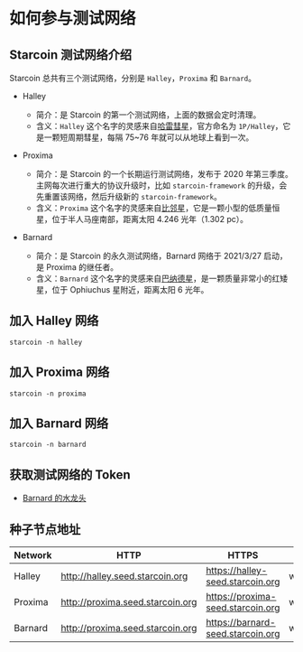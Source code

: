 # 如何参与测试网络

## Starcoin 测试网络介绍

Starcoin 总共有三个测试网络，分别是 `Halley`，`Proxima` 和 `Barnard`。

- Halley
  - 简介：是 Starcoin 的第一个测试网络，上面的数据会定时清理。
  - 含义：`Halley` 这个名字的灵感来自[哈雷彗星](https://zh.wikipedia.org/wiki/%E5%93%88%E9%9B%B7%E5%BD%97%E6%98%9F)，官方命名为 `1P/Halley`，它是一颗短周期彗星，每隔 75~76 年就可以从地球上看到一次。

- Proxima
  - 简介：是 Starcoin 的一个长期运行测试网络，发布于 2020 年第三季度。主网每次进行重大的协议升级时，比如 `starcoin-framework` 的升级，会先重置该网络，然后升级新的 `starcoin-framework`。
  - 含义：`Proxima` 这个名字的灵感来自[比邻星](https://zh.wikipedia.org/wiki/%E6%AF%94%E9%82%BB%E6%98%9F)，它是一颗小型的低质量恒星，位于半人马座南部，距离太阳 4.246 光年（1.302 pc）。

- Barnard
  - 简介：是 Starcoin 的永久测试网络，Barnard 网络于 2021/3/27 启动，是 Proxima 的继任者。
  - 含义：`Barnard` 这个名字的灵感来自[巴纳德星](https://zh.wikipedia.org/wiki/%E5%B7%B4%E7%B4%8D%E5%BE%B7%E6%98%9F)，是一颗质量非常小的红矮星，位于 Ophiuchus 星附近，距离太阳 6 光年。


## 加入 Halley 网络

```shell
starcoin -n halley
```

## 加入 Proxima 网络

```shell
starcoin -n proxima
```

## 加入 Barnard 网络

```shell
starcoin -n barnard
```

## 获取测试网络的 Token

- [Barnard 的水龙头](https://faucet.starcoin.org/barnard)

## 种子节点地址

| Network | HTTP | HTTPS | WebSocket |
| - | - | - | - |
| Halley | http://halley.seed.starcoin.org | https://halley-seed.starcoin.org | ws://halley.seed.starcoin.org:9870 |
| Proxima | http://proxima.seed.starcoin.org | https://proxima-seed.starcoin.org | ws://proxima.seed.starcoin.org:9870 |
| Barnard | http://proxima.seed.starcoin.org | https://barnard-seed.starcoin.org | ws://barnard.seed.starcoin.org:9870 |
